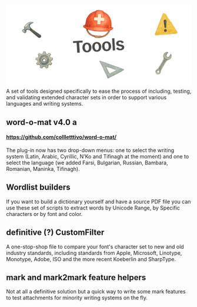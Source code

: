 ![CLT Toools](/CLT_Toools.png)
A set of tools designed specifically to ease the process of including, testing, and validating extended character sets in order to support various languages and writing systems.


## word-o-mat v4.0 a
#### https://github.com/collletttivo/word-o-mat/ <br/>

The plug-in now has two drop-down menus: one to select the writing system (Latin, Arabic, Cyrillic, N’Ko and Tifinagh at the moment) and one to select the language (we added Farsi, Bulgarian, Russian, Bambara, Romanian, Maninka, Tifinagh). 

## Wordlist builders
If you want to build a dictionary yourself and have a source PDF file you can use these set of scripts to extract words by Unicode Range, by Specific characters or by font and color.

## definitive (?) CustomFilter
A one-stop-shop file to compare your font's character set to new and old industry standards, including standards from Apple, Microsoft, Linotype, Monotype, Adobe, ISO and the more recent Koeberlin and SharpType.

## mark and mark2mark feature helpers
Not at all a definitive solution but a quick way to write some mark features to test attachments for minority writing systems on the fly.
